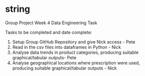 # string
Group Project Week 4 Data Engineering Task

Tasks to be completed and date complete: 

1. Setup Group GitHub Repository and give Nick access - Pete  
2. Read in the csv files into dataframes in Python - Nick
3. Analyse data trends in product categories, producing suitable graphical/tabular outputs- Pete
4. Analyse geographical locations where prescription were used, producing suitable graphical/tabular outputs - Nick
